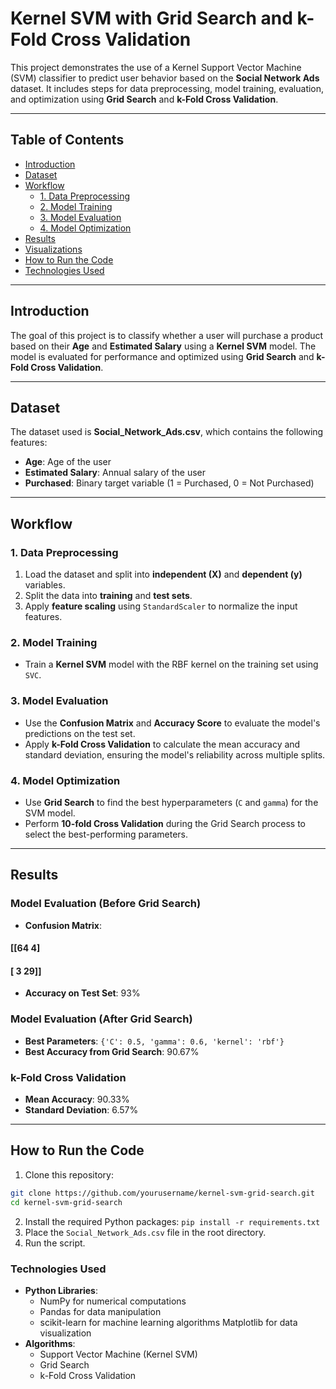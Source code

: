 # Kernel SVM with Grid Search and k-Fold Cross Validation

This project demonstrates the use of a Kernel Support Vector Machine (SVM) classifier to predict user behavior based on the **Social Network Ads** dataset. It includes steps for data preprocessing, model training, evaluation, and optimization using **Grid Search** and **k-Fold Cross Validation**.

---

## Table of Contents
- [Introduction](#introduction)
- [Dataset](#dataset)
- [Workflow](#workflow)
  - [1. Data Preprocessing](#1-data-preprocessing)
  - [2. Model Training](#2-model-training)
  - [3. Model Evaluation](#3-model-evaluation)
  - [4. Model Optimization](#4-model-optimization)
- [Results](#results)
- [Visualizations](#visualizations)
- [How to Run the Code](#how-to-run-the-code)
- [Technologies Used](#technologies-used)

---

## Introduction
The goal of this project is to classify whether a user will purchase a product based on their **Age** and **Estimated Salary** using a **Kernel SVM** model. The model is evaluated for performance and optimized using **Grid Search** and **k-Fold Cross Validation**.

---

## Dataset
The dataset used is **Social_Network_Ads.csv**, which contains the following features:
- **Age**: Age of the user
- **Estimated Salary**: Annual salary of the user
- **Purchased**: Binary target variable (1 = Purchased, 0 = Not Purchased)

---

## Workflow

### 1. Data Preprocessing
1. Load the dataset and split into **independent (X)** and **dependent (y)** variables.
2. Split the data into **training** and **test sets**.
3. Apply **feature scaling** using `StandardScaler` to normalize the input features.

### 2. Model Training
- Train a **Kernel SVM** model with the RBF kernel on the training set using `SVC`.

### 3. Model Evaluation
- Use the **Confusion Matrix** and **Accuracy Score** to evaluate the model's predictions on the test set.
- Apply **k-Fold Cross Validation** to calculate the mean accuracy and standard deviation, ensuring the model's reliability across multiple splits.

### 4. Model Optimization
- Use **Grid Search** to find the best hyperparameters (`C` and `gamma`) for the SVM model.
- Perform **10-fold Cross Validation** during the Grid Search process to select the best-performing parameters.

---

## Results

### Model Evaluation (Before Grid Search)
- **Confusion Matrix**: 
#### [[64 4]

#### [ 3 29]]

- **Accuracy on Test Set**: 93%

### Model Evaluation (After Grid Search)
- **Best Parameters**: `{'C': 0.5, 'gamma': 0.6, 'kernel': 'rbf'}`
- **Best Accuracy from Grid Search**: 90.67%

### k-Fold Cross Validation
- **Mean Accuracy**: 90.33%
- **Standard Deviation**: 6.57%

---

## How to Run the Code

1. Clone this repository:
 ```bash
 git clone https://github.com/yourusername/kernel-svm-grid-search.git
 cd kernel-svm-grid-search
```
2. Install the required Python packages:
   `pip install -r requirements.txt`
3. Place the `Social_Network_Ads.csv` file in the root directory.
4. Run the script.

### Technologies Used
- **Python Libraries**:
  - NumPy for numerical computations
  - Pandas for data manipulation
  - scikit-learn for machine learning algorithms
Matplotlib for data visualization
- **Algorithms**:
  - Support Vector Machine (Kernel SVM)
  - Grid Search
  - k-Fold Cross Validation


